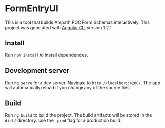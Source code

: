 # FormEntryUI

This is a tool that builds Ampath POC Form Schemas interactively.
This project was generated with [Angular CLI](https://github.com/angular/angular-cli) version 1.2.1.

## Install

Run `npm install` to install dependencies.

## Development server

Run `ng serve` for a dev server. Navigate to `http://localhost:4200/`. The app will automatically reload if you change any of the source files.


## Build

Run `ng build` to build the project. The build artifacts will be stored in the `dist/` directory. Use the `-prod` flag for a production build.


